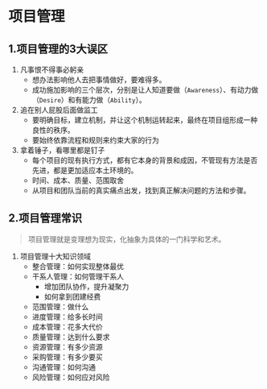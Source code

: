 # 项目管理
## 1.项目管理的3大误区
1. 凡事恨不得事必躬亲
    - 想办法影响他人去把事情做好，要难得多。
    - 成功施加影响的三个层次，分别是让人知道要做（`Awareness`）、有动力做（`Desire`）和有能力做（`Ability`）。
2. 追在别人屁股后面做监工
    - 要明确目标，建立机制，并让这个机制运转起来，最终在项目组形成一种良性的秩序。
    - 要始终依靠流程和规则来约束大家的行为
3. 拿着锤子，看哪里都是钉子
    - 每个项目的现有执行方式，都有它本身的背景和成因，不管现有方法是否先进，都是更加适应本土环境的。
    - 时间、成本、质量、范围取舍
    - 从项目和团队当前的真实痛点出发，找到真正解决问题的方法和步骤。
## 2.项目管理常识
> 项目管理就是变理想为现实，化抽象为具体的一门科学和艺术。
1. 项目管理十大知识领域
    - 整合管理：如何实现整体最优
    - 干系人管理：如何管理干系人
        - 增加团队协作，提升凝聚力
        - 如何拿到团建经费
    - 范围管理：做什么
    - 进度管理：给多长时间
    - 成本管理：花多大代价
    - 质量管理：达到什么要求
    - 资源管理：有多少资源
    - 采购管理：有多少要买
    - 沟通管理：如何沟通
    - 风险管理：如何应对风险
